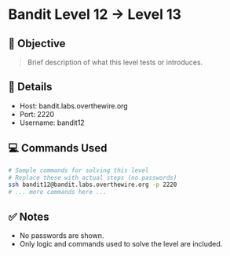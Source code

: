 # Bandit Level 12 → Level 13

## 🧠 Objective
> Brief description of what this level tests or introduces.

## 📁 Details
- Host: bandit.labs.overthewire.org
- Port: 2220
- Username: bandit12

## 💻 Commands Used
```bash
# Sample commands for solving this level
# Replace these with actual steps (no passwords)
ssh bandit12@bandit.labs.overthewire.org -p 2220
# ... more commands here ...
```

## ✅ Notes
- No passwords are shown.
- Only logic and commands used to solve the level are included.
